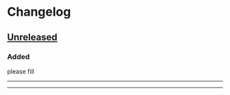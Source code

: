 # Changelog

## [Unreleased]

### Added

please fill

---

---
[Unreleased]: https://github.com/primait/primapy-transformers/compare/